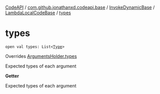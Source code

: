 [CodeAPI](../../../index.md) / [com.github.jonathanxd.codeapi.base](../../index.md) / [InvokeDynamicBase](../index.md) / [LambdaLocalCodeBase](index.md) / [types](.)

# types

`open val types: List<`[`Type`](http://docs.oracle.com/javase/6/docs/api/java/lang/reflect/Type.html)`>`

Overrides [ArgumentsHolder.types](../../-arguments-holder/types.md)

Expected types of each argument

**Getter**

Expected types of each argument

